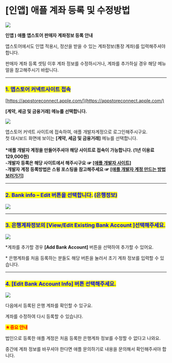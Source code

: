 # \[인앱] 애플 계좌 등록 및 수정방법

![](https://wp.swing2app.co.kr/wp-content/uploads/2018/10/%EC%9D%B8%EC%95%B1-%EC%95%A0%ED%94%8C%EA%B3%84%EC%A2%8C-%EC%A0%9C%EB%AA%A9.png)

**인앱 ) 애플 앱스토어 판매자 계좌정보 등록 안내**

앱스토어에서도 인앱 적용시, 정산을 받을 수 있는 계좌정보(통장 계좌)를 입력해주셔야 합니다.

판매자 계좌 등록 셋팅 이후 계좌 정보를 수정하시거나, 계좌를 추가하실 경우 해당 메뉴얼을 참고해주시기 바랍니다.

***

### <mark style="color:blue;">**1. 앱스토어 커넥트사이트 접속**</mark>

[https://appstoreconnect.apple.com/](https://appstoreconnect.apple.com/)

**\[계약, 세금 및 금융거래] 메뉴를 선택합니다.**

![](https://wp.swing2app.co.kr/wp-content/uploads/2018/10/%EC%95%A0%ED%94%8C%EA%B3%84%EC%A2%8C1.png)

앱스토어 커넥트 사이트에 접속하여, 애플 개발자계정으로 로그인해주시구요.\
첫 대시보드 화면에 보이는 **\[계약, 세금 및 금융거래]** 메뉴를 선택합니다.\
\
**\*애플 개발자 계정을 만들어주셔야 해당 사이트로 접속이 가능합니다. (1년 이용료 129,000원)**\
**-개발자 등록은 해당 사이트에서 해주시구요 ☞** [**\[애플 개발자 사이트\]**](https://developer.apple.com/)\
**-개발자 계정 등록방법은 스윙 포스팅을 참고해주세요  ☞** [**\[애플 개발자 계정 만드는 방법 보러가기\]**](../appstore/developer-individual.md#undefined)

***

### <mark style="color:blue;">**2. Bank info – Edit 버튼을 선택합니다.**</mark> <mark style="color:blue;"></mark><mark style="color:blue;">(은행정보)</mark>

![](https://wp.swing2app.co.kr/wp-content/uploads/2018/10/%EC%95%A0%ED%94%8C%EA%B3%84%EC%A2%8C2.png)

***

### <mark style="color:blue;">**3. 은행계좌정보의 \[View/Edit Existing Bank Account ]선택해주세요.**</mark>

![](https://wp.swing2app.co.kr/wp-content/uploads/2018/10/%EC%95%A0%ED%94%8C%EA%B3%84%EC%A2%8C3.png)

\*계좌를 추가할 경우 **\[Add Bank Account]** 버튼을 선택하여 추가할 수 있어요.

\* 은행계좌를 처음 등록하는 분들도 해당 버튼을 눌러서 초기 계좌 정보를 입력할 수 있습니다.

***

### <mark style="color:blue;">**4. \[Edit Bank Account Info] 버튼 선택해주세요.**</mark>

![](https://wp.swing2app.co.kr/wp-content/uploads/2018/10/%EC%95%A0%ED%94%8C%EA%B3%84%EC%A2%8C4.png)

다음에서 등록된 은행 계좌를 확인할 수 있구요.

계좌를 수정하여 다시 등록할 수 있습니다.



<mark style="color:red;">**★중요 안내**</mark>

법인으로 등록한 애플 계정은 처음 등록한 은행계좌 정보를  수정할 수 없다고 나와요.

중간에 계좌 정보를 바꾸셔야 한다면 애플 문의하기로 내용을 문의해서 확인해주셔야 합니다.
